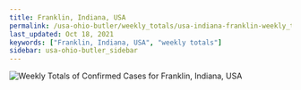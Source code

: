 ```yaml
---
title: Franklin, Indiana, USA
permalink: /usa-ohio-butler/weekly_totals/usa-indiana-franklin-weekly_totals.html
last_updated: Oct 18, 2021
keywords: ["Franklin, Indiana, USA", "weekly totals"]
sidebar: usa-ohio-butler_sidebar
---
```


![Weekly Totals of Confirmed Cases for Franklin, Indiana, USA](/covid_tracker/images/graphs/usa-indiana-franklin-weekly_totals_graph.png)
